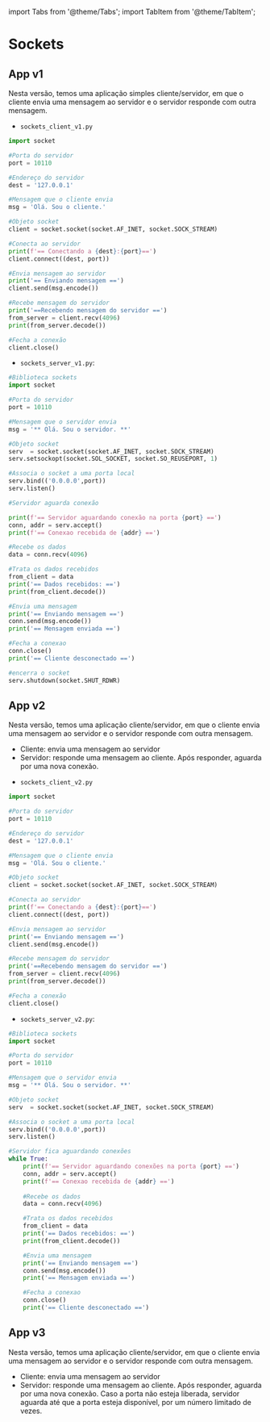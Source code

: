 import Tabs from '@theme/Tabs';
import TabItem from '@theme/TabItem';

# Sockets

## App v1

Nesta versão, temos uma aplicação simples cliente/servidor, em que o cliente envia uma mensagem ao servidor e o servidor responde com outra mensagem.

<Tabs groupId='language'>
<TabItem value="python" label="Python">

<Tabs groupId='cliente-servidor'>
<TabItem value="cliente" label="Cliente">

- `sockets_client_v1.py`

```python
import socket

#Porta do servidor
port = 10110

#Endereço do servidor
dest = '127.0.0.1'

#Mensagem que o cliente envia
msg = 'Olá. Sou o cliente.'

#Objeto socket
client = socket.socket(socket.AF_INET, socket.SOCK_STREAM)

#Conecta ao servidor
print(f'== Conectando a {dest}:{port}==')
client.connect((dest, port))

#Envia mensagem ao servidor
print('== Enviando mensagem ==')
client.send(msg.encode())

#Recebe mensagem do servidor
print('==Recebendo mensagem do servidor ==')
from_server = client.recv(4096)
print(from_server.decode())

#Fecha a conexão
client.close()
```

</TabItem>
<TabItem value="servidor" label="Servidor">

- `sockets_server_v1.py`:

```python
#Biblioteca sockets
import socket

#Porta do servidor
port = 10110

#Mensagem que o servidor envia
msg = '** Olá. Sou o servidor. **'

#Objeto socket
serv  = socket.socket(socket.AF_INET, socket.SOCK_STREAM)
serv.setsockopt(socket.SOL_SOCKET, socket.SO_REUSEPORT, 1)

#Associa o socket a uma porta local
serv.bind(('0.0.0.0',port))
serv.listen()

#Servidor aguarda conexão

print(f'== Servidor aguardando conexão na porta {port} ==')
conn, addr = serv.accept()
print(f'== Conexao recebida de {addr} ==')

#Recebe os dados
data = conn.recv(4096)

#Trata os dados recebidos
from_client = data
print('== Dados recebidos: ==')
print(from_client.decode())

#Envia uma mensagem
print('== Enviando mensagem ==')
conn.send(msg.encode())
print('== Mensagem enviada ==')

#Fecha a conexao
conn.close()
print('== Cliente desconectado ==')

#encerra o socket
serv.shutdown(socket.SHUT_RDWR)
```

</TabItem>
</Tabs>
</TabItem>

</Tabs>


## App v2

Nesta versão, temos uma aplicação cliente/servidor, em que o cliente envia uma mensagem ao servidor e o servidor responde com outra mensagem. 
- Cliente: envia uma mensagem ao servidor
- Servidor: responde uma mensagem ao cliente. Após responder, aguarda por uma nova conexão.

<Tabs groupId='language'>
<TabItem value="python" label="Python">

<Tabs groupId='cliente-servidor'>
<TabItem value="cliente" label="Cliente">

- `sockets_client_v2.py`

```python
import socket

#Porta do servidor
port = 10110

#Endereço do servidor
dest = '127.0.0.1'

#Mensagem que o cliente envia
msg = 'Olá. Sou o cliente.'

#Objeto socket
client = socket.socket(socket.AF_INET, socket.SOCK_STREAM)

#Conecta ao servidor
print(f'== Conectando a {dest}:{port}==')
client.connect((dest, port))

#Envia mensagem ao servidor
print('== Enviando mensagem ==')
client.send(msg.encode())

#Recebe mensagem do servidor
print('==Recebendo mensagem do servidor ==')
from_server = client.recv(4096)
print(from_server.decode())

#Fecha a conexão
client.close()
```

</TabItem>
<TabItem value="servidor" label="Servidor">

- `sockets_server_v2.py`:

```python
#Biblioteca sockets
import socket

#Porta do servidor
port = 10110

#Mensagem que o servidor envia
msg = '** Olá. Sou o servidor. **'

#Objeto socket
serv  = socket.socket(socket.AF_INET, socket.SOCK_STREAM)

#Associa o socket a uma porta local
serv.bind(('0.0.0.0',port))
serv.listen()

#Servidor fica aguardando conexões
while True:
    print(f'== Servidor aguardando conexões na porta {port} ==')
    conn, addr = serv.accept()
    print(f'== Conexao recebida de {addr} ==')
 
    #Recebe os dados
    data = conn.recv(4096)

    #Trata os dados recebidos
    from_client = data
    print('== Dados recebidos: ==')
    print(from_client.decode())

    #Envia uma mensagem
    print('== Enviando mensagem ==')
    conn.send(msg.encode())
    print('== Mensagem enviada ==')

    #Fecha a conexao
    conn.close()
    print('== Cliente desconectado ==')
```

</TabItem>
</Tabs>
</TabItem>

</Tabs>

## App v3

Nesta versão, temos uma aplicação cliente/servidor, em que o cliente envia uma mensagem ao servidor e o servidor responde com outra mensagem. 
- Cliente: envia uma mensagem ao servidor
- Servidor: responde uma mensagem ao cliente. Após responder, aguarda por uma nova conexão. Caso a porta não esteja liberada, servidor aguarda até que a porta esteja disponível, por um número limitado de vezes.